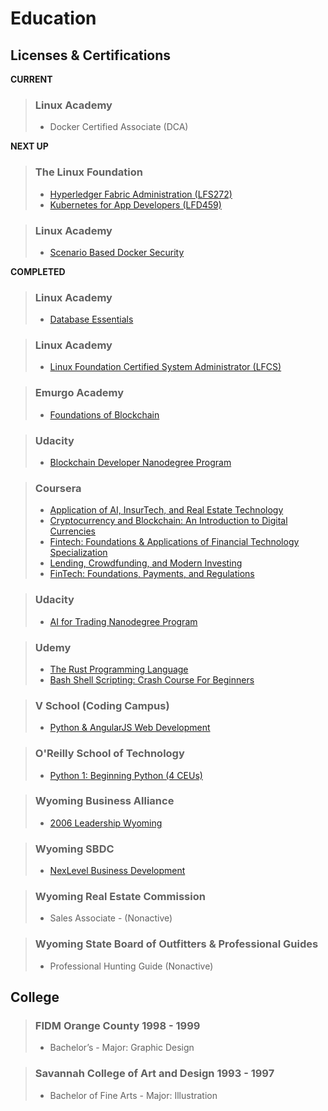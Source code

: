 # Education

## Licenses & Certifications

**CURRENT**
> ### Linux Academy
> - Docker Certified Associate (DCA)

**NEXT UP**
> ### The Linux Foundation
> - [Hyperledger Fabric Administration (LFS272)](https://training.linuxfoundation.jp/training/hyperledger-fabric-administration-lfs272/)
> - [Kubernetes for App Developers (LFD459)](https://training.linuxfoundation.org/training/kubernetes-for-app-developers/)

> ### Linux Academy
> - [Scenario Based Docker Security](https://linuxacademy.com/cp/coursescheduler/view/id/474661)

**COMPLETED**
> ### Linux Academy
> - [Database Essentials](https://linuxacademy.com/profile/u/cert/id/375629)

> ### Linux Academy
> - [Linux Foundation Certified System Administrator (LFCS)](https://linuxacademy.com/profile/u/cert/id/374887)

> ### Emurgo Academy
> - [Foundations of Blockchain](https://www.youracclaim.com/badges/3b0b185f-b684-4766-8dd6-5f9e83e42128/linked_in)

> ### Udacity
> - [Blockchain Developer Nanodegree Program](https://graduation.udacity.com/confirm/9M3DSC2J)

> ### Coursera
> - [Application of AI, InsurTech, and Real Estate Technology](https://www.coursera.org/account/accomplishments/verify/HBDCUHKKB99U)
> - [Cryptocurrency and Blockchain: An Introduction to Digital Currencies](https://www.coursera.org/account/accomplishments/verify/LGMCG33BHYZA)
> - [Fintech: Foundations & Applications of Financial Technology Specialization](https://www.coursera.org/account/accomplishments/specialization/KJ5F5NFYXU87)
> - [Lending, Crowdfunding, and Modern Investing](https://www.coursera.org/account/accomplishments/verify/RJHUUWLMGDUZ)
> - [FinTech: Foundations, Payments, and Regulations](https://www.coursera.org/account/accomplishments/verify/WYYRRQF9FP8D)

> ### Udacity
> - [AI for Trading Nanodegree Program](https://graduation.udacity.com/confirm/U4H79JR)

> ### Udemy
> - [The Rust Programming Language](https://www.udemy.com/certificate/UC-74UB08WX/)
> - [Bash Shell Scripting: Crash Course For Beginners](https://www.udemy.com/certificate/UC-O8YEGNJB/)

> ### V School (Coding Campus)
> - [Python & AngularJS Web Development](https://www.credential.net/f64c5dce-b3e7-4d3a-bc29-f744bf01dc3d#gs.9zqefe)

> ### O'Reilly School of Technology
> - [Python 1: Beginning Python (4 CEUs)](https://drive.google.com/file/d/0B8T1aKIcGCKbcUJYMGZoN0l4T2M/view)

> ### Wyoming Business Alliance 
> - [2006 Leadership Wyoming](https://drive.google.com/file/d/1-cMMfwjZnu44FPbRX0e5yP1v14kRGElW/view)

> ### Wyoming SBDC
> - [NexLevel Business Development](https://drive.google.com/file/d/1rbSf2f2dnTRjc0bbXQRxTBq_PuvEwSxn/view?usp=sharing) 

> ### Wyoming Real Estate Commission
> - Sales Associate - (Nonactive)

> ### Wyoming State Board of Outfitters & Professional Guides
> - Professional Hunting Guide (Nonactive)


## College

> ### FIDM Orange County 1998 - 1999
> - Bachelor’s - Major: Graphic Design

> ### Savannah College of Art and Design 1993 - 1997
> - Bachelor of Fine Arts - Major: Illustration


